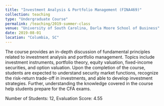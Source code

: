 ```yaml
---
title: "Investment Analysis & Portfolio Management (FINA469)"
collection: teaching
type: "Undergraduate Course"
permalink: /teaching/2019-summer-class
venue: "University of South Carolina, Darla Moore School of Business"
date: 2019-08-01
location: "Columbia, SC"
---
```


The course provides an in-depth discussion of fundamental principles related to investment analysis and portfolio management. Topics include investment instruments, portfolio theory, equity valuation, fixed-income securities, and option valuation. Upon the completion of the course, students are expected to understand security market functions, recognize the risk-return trade-off in investments, and able to develop investment strategies. Further, understanding the knowledge covered in the course help students prepare for the CFA exams.


Number of Students: 12, Evaluation Score: 4.55
